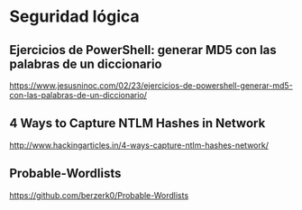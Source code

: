 # Seguridad lógica

## Ejercicios de PowerShell: generar MD5 con las palabras de un diccionario
https://www.jesusninoc.com/02/23/ejercicios-de-powershell-generar-md5-con-las-palabras-de-un-diccionario/

## 4 Ways to Capture NTLM Hashes in Network
http://www.hackingarticles.in/4-ways-capture-ntlm-hashes-network/

## Probable-Wordlists
https://github.com/berzerk0/Probable-Wordlists
